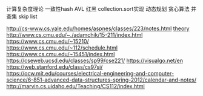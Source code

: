 计算复杂度理论
一致性hash
AVL 
红黑 
collection.sort实现
动态规划
贪心算法
并查集
skip list

http://cs-www.cs.yale.edu/homes/aspnes/classes/223/notes.html
[theory](https://en.wikipedia.org/wiki/Computational_complexity_theory)
http://www.cs.cmu.edu/~./adamchik/15-211/index.html
https://www.cs.cmu.edu/~15210/
https://www.cs.cmu.edu/~112/schedule.html
https://www.cs.cmu.edu/~15451/index.html
https://cseweb.ucsd.edu/classes/sp99/cse221/
https://visualgo.net/en
https://web.stanford.edu/class/cs97si/
https://ocw.mit.edu/courses/electrical-engineering-and-computer-science/6-851-advanced-data-structures-spring-2012/calendar-and-notes/
http://marvin.cs.uidaho.edu/Teaching/CS112/index.html